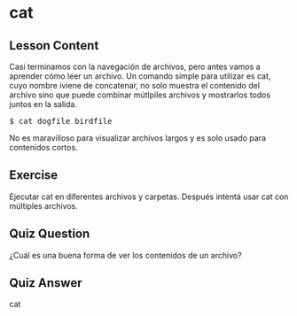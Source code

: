 # cat

## Lesson Content

Casi terminamos con la navegación de archivos, pero antes vamos a aprender cómo
leer un archivo. Un comando simple para utilizar es cat, cuyo nombre iviene de concatenar, no solo muestra el contenido del archivo sino que puede combinar mútlpiles archivos y mostrarlos todos juntos en la salida.

<pre>$ cat dogfile birdfile</pre>

No es maravilloso para visualizar archivos largos y es solo usado para
contenidos cortos.

## Exercise

Ejecutar cat en diferentes archivos y carpetas. Después intentá usar cat con múltiples archivos.

## Quiz Question

¿Cuál es una buena forma de ver los contenidos de un archivo?

## Quiz Answer

cat
